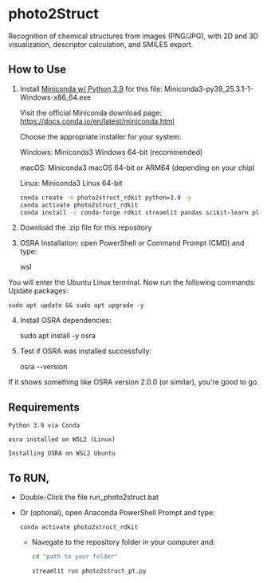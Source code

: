# photo2Struct

Recognition of chemical structures from images (PNG/JPG), with 2D and 3D visualization, descriptor calculation, and SMILES export.

## How to Use

1. Install [Miniconda w/ Python 3.9]([https://docs.conda.io/en/latest/miniconda.html](https://repo.anaconda.com/miniconda/)) for this file: Miniconda3-py39_25.3.1-1-Windows-x86_64.exe

    Visit the official Miniconda download page: https://docs.conda.io/en/latest/miniconda.html

    Choose the appropriate installer for your system:

    Windows: Miniconda3 Windows 64-bit (recommended)

    macOS: Miniconda3 macOS 64-bit or ARM64 (depending on your chip)

    Linux: Miniconda3 Linux 64-bit


    ```bash
    conda create -n photo2struct_rdkit python=3.9 -y
    conda activate photo2struct_rdkit
    conda install -c conda-forge rdkit streamlit pandas scikit-learn plotly -y

   
2. Download the .zip file for this repository


3. OSRA Installation: open PowerShell or Command Prompt (CMD) and type:

    wsl

You will enter the Ubuntu Linux terminal. Now run the following commands:
Update packages:

    sudo apt update && sudo apt upgrade -y

4. Install OSRA dependencies:

    sudo apt install -y osra

5. Test if OSRA was installed successfully:

    osra --version

If it shows something like OSRA version 2.0.0 (or similar), you're good to go.

## Requirements

    Python 3.9 via Conda

    osra installed on WSL2 (Linux)

    Installing OSRA on WSL2 Ubuntu


## To RUN, 
* Double-Click the file run_photo2struct.bat

* Or (optional), open Anaconda PowerShell Prompt and type:
  
      conda activate photo2struct_rdkit

    * Navegate to the repository folder in your computer and:

      ```bash
      cd "path to your folder"
      
      streamlit run photo2struct_pt.py

